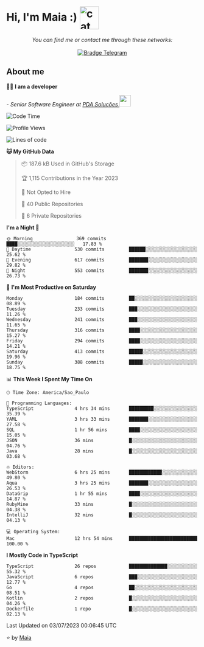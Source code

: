 <h1 align="left">Hi, I'm Maia :) 
<img src="https://emojis.slackmojis.com/emojis/images/1643509834/36299/black-cat.gif?1643509834" width="50" height="60" align="center"  alt="cat"/>
</h1>

<p align="center">
    <i>You can find me or contact me through these networks:</i>
    <br/><br/>
    <a href="https://t.me/mrootx" target="_blank">
        <img src="https://img.shields.io/badge/-Telegram-2CA5E0?logo=telegram&style=flat&logoColor=white" alt="Bradge Telegram" />
    </a>
</p>

## About me

:technologist: <strong>I am a developer</strong> <br>

<p><em> - Senior Software Engineer at <a href="https://pdasolucoes.com.br">PDA Soluções
</a><img src="https://media.giphy.com/media/WUlplcMpOCEmTGBtBW/giphy.gif" width="30"> 
</em></p>

<!--START_SECTION:waka-->
![Code Time](http://img.shields.io/badge/Code%20Time-2%2C864%20hrs%2022%20mins-blue)

![Profile Views](http://img.shields.io/badge/Profile%20Views-0-blue)

![Lines of code](https://img.shields.io/badge/From%20Hello%20World%20I%27ve%20Written-583.6%20thousand%20lines%20of%20code-blue)

**🐱 My GitHub Data** 

> 📦 187.6 kB Used in GitHub's Storage 
 > 
> 🏆 1,115 Contributions in the Year 2023
 > 
> 🚫 Not Opted to Hire
 > 
> 📜 40 Public Repositories 
 > 
> 🔑 6 Private Repositories 
 > 
**I'm a Night 🦉** 

```text
🌞 Morning                369 commits         ████░░░░░░░░░░░░░░░░░░░░░   17.83 % 
🌆 Daytime                530 commits         ██████░░░░░░░░░░░░░░░░░░░   25.62 % 
🌃 Evening                617 commits         ███████░░░░░░░░░░░░░░░░░░   29.82 % 
🌙 Night                  553 commits         ███████░░░░░░░░░░░░░░░░░░   26.73 % 
```
📅 **I'm Most Productive on Saturday** 

```text
Monday                   184 commits         ██░░░░░░░░░░░░░░░░░░░░░░░   08.89 % 
Tuesday                  233 commits         ███░░░░░░░░░░░░░░░░░░░░░░   11.26 % 
Wednesday                241 commits         ███░░░░░░░░░░░░░░░░░░░░░░   11.65 % 
Thursday                 316 commits         ████░░░░░░░░░░░░░░░░░░░░░   15.27 % 
Friday                   294 commits         ████░░░░░░░░░░░░░░░░░░░░░   14.21 % 
Saturday                 413 commits         █████░░░░░░░░░░░░░░░░░░░░   19.96 % 
Sunday                   388 commits         █████░░░░░░░░░░░░░░░░░░░░   18.75 % 
```


📊 **This Week I Spent My Time On** 

```text
🕑︎ Time Zone: America/Sao_Paulo

💬 Programming Languages: 
TypeScript               4 hrs 34 mins       █████████░░░░░░░░░░░░░░░░   35.39 % 
YAML                     3 hrs 33 mins       ███████░░░░░░░░░░░░░░░░░░   27.58 % 
SQL                      1 hr 56 mins        ████░░░░░░░░░░░░░░░░░░░░░   15.05 % 
JSON                     36 mins             █░░░░░░░░░░░░░░░░░░░░░░░░   04.76 % 
Java                     28 mins             █░░░░░░░░░░░░░░░░░░░░░░░░   03.68 % 

🔥 Editors: 
WebStorm                 6 hrs 25 mins       ████████████░░░░░░░░░░░░░   49.80 % 
Aqua                     3 hrs 25 mins       ███████░░░░░░░░░░░░░░░░░░   26.53 % 
DataGrip                 1 hr 55 mins        ████░░░░░░░░░░░░░░░░░░░░░   14.87 % 
RubyMine                 33 mins             █░░░░░░░░░░░░░░░░░░░░░░░░   04.38 % 
IntelliJ                 32 mins             █░░░░░░░░░░░░░░░░░░░░░░░░   04.13 % 

💻 Operating System: 
Mac                      12 hrs 54 mins      █████████████████████████   100.00 % 
```

**I Mostly Code in TypeScript** 

```text
TypeScript               26 repos            ██████████████░░░░░░░░░░░   55.32 % 
JavaScript               6 repos             ███░░░░░░░░░░░░░░░░░░░░░░   12.77 % 
Go                       4 repos             ██░░░░░░░░░░░░░░░░░░░░░░░   08.51 % 
Kotlin                   2 repos             █░░░░░░░░░░░░░░░░░░░░░░░░   04.26 % 
Dockerfile               1 repo              █░░░░░░░░░░░░░░░░░░░░░░░░   02.13 % 
```




 Last Updated on 03/07/2023 00:06:45 UTC
<!--END_SECTION:waka-->

⭐️ by [Maia](https://github.com/gabrielmaialva33/)



